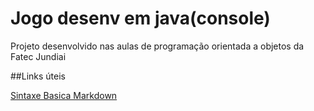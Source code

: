 # Jogo desenv em java(console)
Projeto desenvolvido nas aulas de programação orientada a objetos da Fatec Jundiai


##Links úteis

[Sintaxe Basica Markdown](https://www.markdownguide.org/basic-syntax/)
